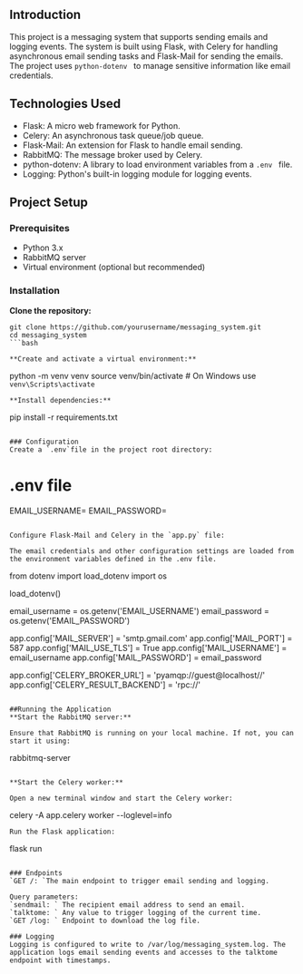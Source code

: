 ## Introduction
This project is a messaging system that supports sending emails and logging events. The system is built using Flask, with Celery for handling asynchronous email sending tasks and Flask-Mail for sending the emails. The project uses `python-dotenv ` to manage sensitive information like email credentials.

## Technologies Used
- Flask: A micro web framework for Python.
- Celery: An asynchronous task queue/job queue.
- Flask-Mail: An extension for Flask to handle email sending.
- RabbitMQ: The message broker used by Celery.
- python-dotenv: A library to load environment variables from a `.env ` file.
- Logging: Python's built-in logging module for logging events.

## Project Setup
### Prerequisites
- Python 3.x
- RabbitMQ server
- Virtual environment (optional but recommended)
### Installation
**Clone the repository:**
```
git clone https://github.com/yourusername/messaging_system.git
cd messaging_system
```bash

**Create and activate a virtual environment:**
```
python -m venv venv
source venv/bin/activate  # On Windows use `venv\Scripts\activate`
```
**Install dependencies:**
```
pip install -r requirements.txt
```

### Configuration
Create a `.env`file in the project root directory:
```
# .env file
EMAIL_USERNAME=
EMAIL_PASSWORD=
```

Configure Flask-Mail and Celery in the `app.py` file:

The email credentials and other configuration settings are loaded from the environment variables defined in the .env file.
```
from dotenv import load_dotenv
import os

load_dotenv()

email_username = os.getenv('EMAIL_USERNAME')
email_password = os.getenv('EMAIL_PASSWORD')

app.config['MAIL_SERVER'] = 'smtp.gmail.com'
app.config['MAIL_PORT'] = 587
app.config['MAIL_USE_TLS'] = True
app.config['MAIL_USERNAME'] = email_username
app.config['MAIL_PASSWORD'] = email_password

app.config['CELERY_BROKER_URL'] = 'pyamqp://guest@localhost//'
app.config['CELERY_RESULT_BACKEND'] = 'rpc://'
```

##Running the Application
**Start the RabbitMQ server:**

Ensure that RabbitMQ is running on your local machine. If not, you can start it using:
```
rabbitmq-server
```

**Start the Celery worker:**

Open a new terminal window and start the Celery worker:
```
celery -A app.celery worker --loglevel=info
```
Run the Flask application:
```
flask run
```

### Endpoints
`GET /: `The main endpoint to trigger email sending and logging.

Query parameters:
`sendmail: ` The recipient email address to send an email.
`talktome: ` Any value to trigger logging of the current time.
`GET /log: ` Endpoint to download the log file.

### Logging
Logging is configured to write to /var/log/messaging_system.log. The application logs email sending events and accesses to the talktome endpoint with timestamps.

